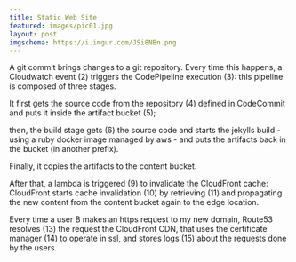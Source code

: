 ```yaml
---
title: Static Web Site
featured: images/pic01.jpg
layout: post
imgschema: https://i.imgur.com/JSi8NBn.png
---
```


<p>A git commit brings changes to a git repository. Every time this happens, a Cloudwatch event (2) triggers the CodePipeline execution (3): this pipeline is composed of three stages.</p>
<p>It first gets the source code from the repository (4) defined in CodeCommit and puts it inside the artifact bucket (5);</p>
<p>then, the build stage gets (6) the source code and starts the jekylls build - using a ruby docker image managed by aws - and puts the artifacts back in the bucket (in another prefix).</p>
<p>Finally, it copies the artifacts to the content bucket.</p>
<p>After that, a lambda is triggered (9) to invalidate the CloudFront cache: CloudFront starts cache invalidation (10) by retrieving (11) and propagating the new content from the content bucket again to the edge location.</p>

<p>Every time a user B makes an https request to my new domain, Route53 resolves (13) the request the CloudFront CDN, that uses the certificate manager (14) to operate in ssl, and stores logs (15) about the requests done by the users.</p>
